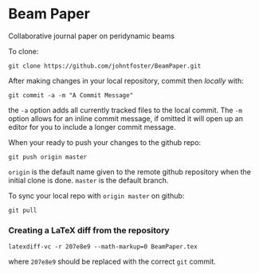 Beam Paper
==========

Collaborative journal paper on peridynamic beams


To clone:

````
git clone https://github.com/johntfoster/BeamPaper.git
````

After making changes in your local repository, commit then _locally_ with:

````
git commit -a -m "A Commit Message"
````

the `-a` option adds all currently tracked files to the local commit.  The `-m` 
option allows for an inline commit message, if omitted it will open up an
editor for you to include a longer commit message.

When your ready to push your changes to the github repo:

````
git push origin master
````

`origin` is the default name given to the remote github repository when the
initial clone is done.  `master` is the default branch.

To sync your local repo with `origin master` on github:

````
git pull
````

### Creating a LaTeX diff from the repository

```
latexdiff-vc -r 207e8e9 --math-markup=0 BeamPaper.tex
````

where `207e8e9` should be replaced with the correct `git` commit.
